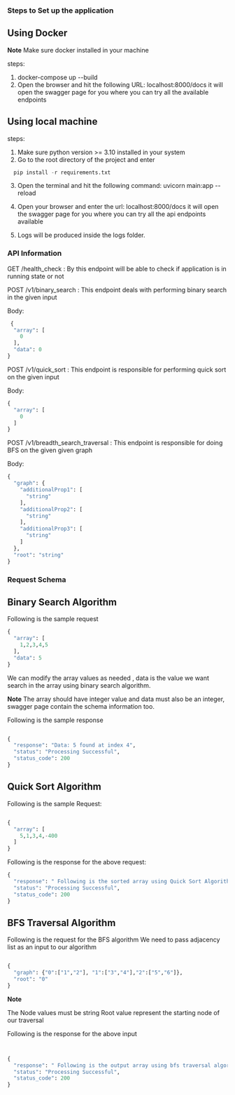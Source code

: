 ### Steps to Set up the application ###

## Using Docker

**Note**  Make sure docker installed in your machine

steps:
1. docker-compose up --build <!-- This will build the latest docker image of the application-->
2. Open the browser and hit the following URL: localhost:8000/docs it will open the swagger page for you where you can try all the available endpoints

## Using local machine

steps:

1. Make sure python version >= 3.10 installed in your system
2. Go to the root directory of the project and enter
```python
  pip install -r requirements.txt
```
3. Open the terminal and hit the following command:  uvicorn main:app --reload
4. Open your browser and enter the url: localhost:8000/docs it will open the swagger page for you where you can try all the api endpoints available

5. Logs will be produced inside the logs folder.

### API Information ###

GET /health_check : By this endpoint will be able to check if application is in running state or not

POST /v1/binary_search : This endpoint deals with performing binary search in the given input

Body: 
```python
 {
  "array": [
    0
  ],
  "data": 0
}
```


POST /v1/quick_sort : This endpoint is responsible for performing quick sort on the given input

Body:

```python
{
  "array": [
    0
  ]
}

```


POST /v1/breadth_search_traversal : This endpoint is responsible for doing BFS on the given given graph

Body:

```python
{
  "graph": {
    "additionalProp1": [
      "string"
    ],
    "additionalProp2": [
      "string"
    ],
    "additionalProp3": [
      "string"
    ]
  },
  "root": "string"
}

```

### Request Schema ###

## Binary Search Algorithm ##

Following is the sample request

```python
{
  "array": [
    1,2,3,4,5
  ],
  "data": 5
}

```

We can modify the array values as needed , data is the value we want search in the array using binary search algorithm.

**Note**
The array should have integer value and data must also be an integer, swagger page contain the schema information too.

Following is the sample response

```python

{
  "response": "Data: 5 found at index 4",
  "status": "Processing Successful",
  "status_code": 200
}
```

## Quick Sort Algorithm ##


Following is the sample Request:

```python

{
  "array": [
    5,1,3,4,-400
  ]
}

```

Following is the response for the above request:

``` Python
{
  "response": " Following is the sorted array using Quick Sort Algorithm [-400, 1, 3, 4, 5]",
  "status": "Processing Successful",
  "status_code": 200
}
```


## BFS Traversal Algorithm

Following is the request for the BFS algorithm
We need to pass adjacency list as an input to our algorithm

```python

{
  "graph": {"0":["1","2"], "1":["3","4"],"2":["5","6"]},
  "root": "0"
}

```

**Note**

The Node values must be string
Root value represent the starting node of our traversal

Following is the response for the above input

```python


{
  "response": " Following is the output array using bfs traversal algorithm:  [['0'], ['1', '2'], ['3', '4', '5', '6']]",
  "status": "Processing Successful",
  "status_code": 200
}